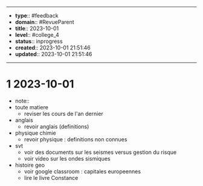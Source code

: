 


---
- **type**:: #feedback
- **domain**:: #RevueParent
- **title**:: 2023-10-01
- **level**:: #college_4
- **status**:: inprogress
- **created**:: 2023-10-01 21:51:46
- **updated**:: 2023-10-01 21:51:46
---


# 1	2023-10-01


- note::
- toute matiere
	- reviser les cours de l'an dernier
- anglais
	- revoir anglais (definitions)
- physique chimie
	- revoir physique : definitions non connues
- svt
	- voir des documents sur les seismes versus gestion du risque 
	- voir video sur les ondes sismiques
- histoire geo
	- voir google classroom : capitales europeennes
	- lire le livre Constance